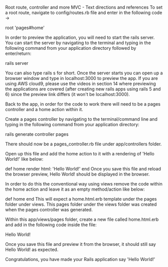 Root route, controller and more MVC - Text directions and references
To set a root route, navigate to config/routes.rb file and enter in the following code ->

root 'pages#home'

In order to preview the application, you will need to start the rails server. You can start the server by navigating to the terminal and typing in the following command from your application directory followed by enter/return:

rails server

You can also type rails s for short. Once the server starts you can open up a browser window and type in localhost:3000 to preview the app. If you are using AWS cloud9, please use the videos in section 14 where previewing the applications are covered (after creating new rails apps using rails 5 and 6) since the preview link differs (it won't be localhost:3000).

Back to the app, in order for the code to work there will need to be a pages controller and a home action within it.

Create a pages controller by navigating to the terminal/command line and typing in the following command from your application directory:

rails generate controller pages

There should now be a pages_controller.rb file under app/controllers folder.

Open up this file and add the home action to it with a rendering of 'Hello World!' like below:

def home
render html: 'Hello World!'
end
Once you save this file and reload the browser preview, Hello World! should be displayed in the browser.

In order to do this the conventional way using views remove the code within the home action and leave it as an empty method/action like below:

def home
end
This will expect a home.html.erb template under the pages folder under views. This pages folder under the views folder was created when the pages controller was generated.

Within this app/views/pages folder, create a new file called home.html.erb and add in the following code inside the file:

Hello World!

Once you save this file and preview it from the browser, it should still say Hello World! as expected.

Congratulations, you have made your Rails application say 'Hello World!'
